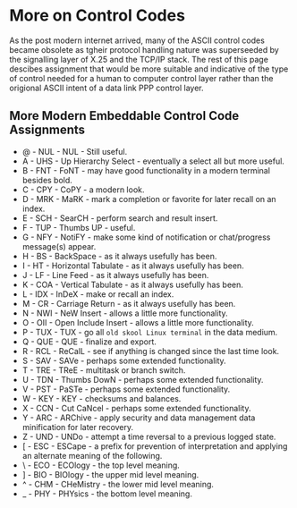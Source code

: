 # More on Control Codes
As the post modern internet arrived, many of the ASCII control codes became obsolete as tgheir protocol handling nature was superseeded by the signalling layer of X.25 and the TCP/IP stack. The rest of this page descibes assignment that would be more suitable and indicative of the type of control needed for a human to computer control layer rather than the origional ASCII intent of a data link PPP control layer.

## More Modern Embeddable Control Code Assignments
* @ - NUL - NUL - Still useful.
* A - UHS - Up Hierarchy Select - eventually a select all but more useful.
* B - FNT - FoNT - may have good functionality in a modern terminal besides bold.
* C - CPY - CoPY - a modern look.
* D - MRK - MaRK - mark a completion or favorite for later recall on an index.
* E - SCH - SearCH - perform search and result insert.
* F - TUP - Thumbs UP - useful.
* G - NFY - NotiFY - make some kind of notification or chat/progress message(s) appear.
* H - BS - BackSpace - as it always usefully has been.
* I - HT - Horizontal Tabulate - as it always usefully has been.
* J - LF - Line Feed - as it always usefully has been.
* K - COA - Vertical Tabulate - as it always usefully has been.
* L - IDX - InDeX - make or recall an index.
* M - CR - Carriage Return - as it always usefully has been.
* N - NWI - NeW Insert - allows a little more functionality.
* O - OII - Open Include Insert - allows a little more functionality.
* P - TUX - TUX - go all `old skool Linux terminal` in the data medium.
* Q - QUE - QUE - finalize and export.
* R - RCL - ReCalL - see if anything is changed since the last time look.
* S - SAV - SAVe - perhaps some extended functionality.
* T - TRE - TReE - multitask or branch switch.
* U - TDN - Thumbs DowN - perhaps some extended functionality.
* V - PST - PaSTe - perhaps some extended functionality.
* W - KEY - KEY - checksums and balances.
* X - CCN - Cut CaNcel - perhaps some extended functionality.
* Y - ARC - ARChive - apply security and data management data minification for later recovery.
* Z - UND - UNDo - attempt a time reversal to a previous logged state.
* [ - ESC - ESCape - a prefix for prevention of interpretation and applying an alternate meaning of the following.
* \\ - ECO - ECOlogy - the top level meaning.
* ] - BIO - BIOlogy - the upper mid level meaning.
* ^ - CHM - CHeMistry - the lower mid level meaning.
* _ - PHY - PHYsics - the bottom level meaning.